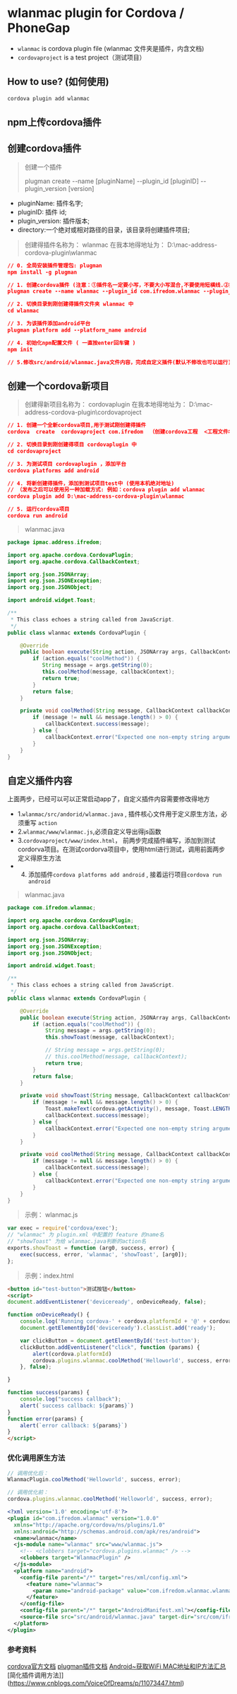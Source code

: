 # wlanmac plugin for Cordova / PhoneGap

- `wlanmac` is cordova plugin file (wlanmac 文件夹是插件，内含文档)
- `cordovaproject` is a test project（测试项目）

## How to use? (如何使用)

```js
cordova plugin add wlanmac
```

## npm上传cordova插件

## 创建cordova插件

> 创建一个插件
>
> plugman create --name [pluginName] --plugin_id [pluginID] --plugin_version [version]

- pluginName: 插件名字;
- pluginID: 插件 id;
- plugin_version: 插件版本;
- directory:一个绝对或相对路径的目录，该目录将创建插件项目;

> 创建得插件名称为： wlanmac
> 在我本地得地址为： D:\mac-address-cordova-plugin\wlanmac

```json
// 0. 全局安装插件管理包: plugman
npm install -g plugman

// 1. 创建cordova插件 (注意：①插件名一定要小写，不要大小写混合,不要使用短横线.②插件id与包名要相互对应)
plugman create --name wlanmac --plugin_id com.ifredom.wlanmac --plugin_version 1.0.0

// 2. 切换目录到刚创建得插件文件夹 wlanmac 中
cd wlanmac

// 3. 为该插件添加android平台
plugman platform add --platform_name android

// 4. 初始化npm配置文件 ( 一直按enter回车键 )
npm init

// 5.修改src/android/wlanmac.java文件内容，完成自定义插件(默认不修改也可以运行)
```

## 创建一个cordova新项目

> 创建得新项目名称为： cordovaplugin
> 在我本地得地址为： D:\mac-address-cordova-plugin\cordovaproject

```json
// 1. 创建一个全新cordova项目,用于测试刚创建得插件
cordova  create  cordovaproject com.ifredom  （创建cordova工程  <工程文件名> <包名>）

// 2. 切换目录到刚创建得项目 cordovaplugin 中
cd cordovaproject

// 3. 为测试项目 cordovaplugin ，添加平台
cordova platforms add android

// 4. 将新创建得插件，添加到测试项目test中 (使用本机绝对地址)
// （发布之后可以使用另一种加载方式: 例如：cordova plugin add wlanmac
cordova plugin add D:\mac-address-cordova-plugin\wlanmac

// 5. 运行cordova项目
cordova run android
```

> wlanmac.java

```java
package ipmac.address.ifredom;

import org.apache.cordova.CordovaPlugin;
import org.apache.cordova.CallbackContext;

import org.json.JSONArray;
import org.json.JSONException;
import org.json.JSONObject;

import android.widget.Toast;

/**
 * This class echoes a string called from JavaScript.
 */
public class wlanmac extends CordovaPlugin {

    @Override
    public boolean execute(String action, JSONArray args, CallbackContext callbackContext) throws JSONException {
        if (action.equals("coolMethod")) {
           String message = args.getString(0);
           this.coolMethod(message, callbackContext);
           return true;
        }
        return false;
    }

    private void coolMethod(String message, CallbackContext callbackContext) {
        if (message != null && message.length() > 0) {
            callbackContext.success(message);
        } else {
            callbackContext.error("Expected one non-empty string argument.");
        }
    }
}

```

## 自定义插件内容

上面两步，已经可以可以正常启动app了，自定义插件内容需要修改得地方

- 1.`wlanmac/src/andorid/wlanmac.java` , 插件核心文件用于定义原生方法，必须重写 `action`
- 2.`wlanmac/www/wlanmac.js`,必须自定义导出得js函数
- 3.`cordovaproject/www/index.html`， 前两步完成插件编写，添加到测试cordorva项目。在测试cordorva项目中，使用html进行测试，调用前面两步定义得原生方法
- 4. 添加插件`cordova platforms add android` , 接着运行项目`cordova run android`

> wlanmac.java

```java
package com.ifredom.wlanmac;

import org.apache.cordova.CordovaPlugin;
import org.apache.cordova.CallbackContext;

import org.json.JSONArray;
import org.json.JSONException;
import org.json.JSONObject;

import android.widget.Toast;

/**
 * This class echoes a string called from JavaScript.
 */
public class wlanmac extends CordovaPlugin {

    @Override
    public boolean execute(String action, JSONArray args, CallbackContext callbackContext) throws JSONException {
        if (action.equals("coolMethod")) {
            String message = args.getString(0);
            this.showToast(message, callbackContext);

            // String message = args.getString(0);
            // this.coolMethod(message, callbackContext);
            return true;
        }
        return false;
    }

    private void showToast(String message, CallbackContext callbackContext) {
        if (message != null && message.length() > 0) {
            Toast.makeText(cordova.getActivity(), message, Toast.LENGTH_SHORT).show();
            callbackContext.success(message);
        } else {
            callbackContext.error("Expected one non-empty string argument.");
        }
    }

    private void coolMethod(String message, CallbackContext callbackContext) {
        if (message != null && message.length() > 0) {
            callbackContext.success(message);
        } else {
            callbackContext.error("Expected one non-empty string argument.");
        }
    }
}

```

> 示例： wlanmac.js

```js
var exec = require('cordova/exec');
// "wlanmac" 为 plugin.xml 中配置的 feature 的name名
// "showToast" 为给 wlanmac.java判断的action名
exports.showToast = function (arg0, success, error) {
    exec(success, error, 'wlanmac', 'showToast', [arg0]);
};
```

> 示例：index.html

```html
<button id="test-button">测试按钮</button>
<script>  
document.addEventListener('deviceready', onDeviceReady, false);

function onDeviceReady() {
    console.log('Running cordova-' + cordova.platformId + '@' + cordova.version);
    document.getElementById('deviceready').classList.add('ready');

    var clickButton = document.getElementById('test-button');
    clickButton.addEventListener("click", function (params) {
        alert(cordova.platformId)
        cordova.plugins.wlanmac.coolMethod('Helloworld', success, error);
    }, false);

}

function success(params) {
    console.log("success callback");
    alert(`success callback: ${params}`)
}
function error(params) {
    alert(`error callback: ${params}`)
}
</script>

```

### 优化调用原生方法

```js
// 调用优化后：
WlanmacPlugin.coolMethod('Helloworld', success, error);

// 调用优化前：
cordova.plugins.wlanmac.coolMethod('Helloworld', success, error);
```

```xml
<?xml version='1.0' encoding='utf-8'?>
<plugin id="com.ifredom.wlanmac" version="1.0.0"
  xmlns="http://apache.org/cordova/ns/plugins/1.0"
  xmlns:android="http://schemas.android.com/apk/res/android">
  <name>wlanmac</name>
  <js-module name="wlanmac" src="www/wlanmac.js">
    <!-- <clobbers target="cordova.plugins.wlanmac" /> -->
    <clobbers target="WlanmacPlugin" />
  </js-module>
  <platform name="android">
    <config-file parent="/*" target="res/xml/config.xml">
      <feature name="wlanmac">
        <param name="android-package" value="com.ifredom.wlanmac.wlanmac" />
      </feature>
    </config-file>
    <config-file parent="/*" target="AndroidManifest.xml"></config-file>
    <source-file src="src/android/wlanmac.java" target-dir="src/com/ifredom/wlanmac/wlanmac" />
  </platform>
</plugin>
```

### 参考资料

[cordova官方文档](https://cordova.apache.org/docs/en/10.x/guide/cli/index.html)
[plugman插件文档](https://cordova.apache.org/docs/en/latest/plugin_ref/plugman.html)
[Android~获取WiFi MAC地址和IP方法汇总](https://blog.csdn.net/Bluechalk/article/details/87877008)
[简化插件调用方法]](<https://www.cnblogs.com/VoiceOfDreams/p/11073447.html>)
